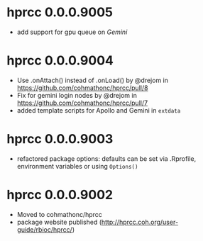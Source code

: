 # hprcc 0.0.0.9005

* add support for gpu queue on _Gemini_

# hprcc 0.0.0.9004

* Use .onAttach() instead of .onLoad() by @drejom in https://github.com/cohmathonc/hprcc/pull/8
* Fix for gemini login nodes by @drejom in https://github.com/cohmathonc/hprcc/pull/7
* added template scripts for Apollo and Gemini in `extdata`

# hprcc 0.0.0.9003

* refactored package options: defaults can be set via .Rprofile, environment variables or using `Options()`

# hprcc 0.0.0.9002

* Moved to cohmathonc/hprcc
* package website published (http://hprcc.coh.org/user-guide/rbioc/hprcc/)
